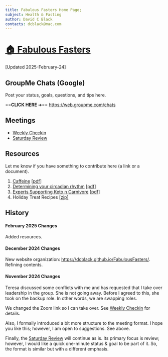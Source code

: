 ```yaml
---
title: Fabulous Fasters Home Page;
subject: Health & Fasting
author: David C Black
contacts: dcblack@mac.com
---
```

# [🏠 Fabulous Fasters](https://dcblack.github.io/FabulousFasters/index.html)

[Updated 2025-February-24]

<meta http-equiv="refresh" content="10">
<meta property="og:title" content="Fabulous Fasters">
<meta property="og:description" content="Resources for our private group.">
<meta property="og:image" content="https://dcblack.github.io/FabulousFasters/fasting.jpg">
<meta property="og:url" content="https://dcblack.github.io/FabulousFasters/index.html">

## GroupMe Chats (Google)

Post your status, goals, questions, and tips here.

==**CLICK HERE** ➜== https://web.groupme.com/chats



## Meetings

- [Weekly Checkin](https://dcblack.github.io/FabulousFasters/WeeklyCheckin.html)
- [Saturday Review](https://dcblack.github.io/FabulousFasters/SaturdayReview.html)

## Resources

Let me know if you have something to contribute here (a link or a document).

1. [Caffeine](https://dcblack.github.io/FabulousFasters/Resources/Caffeine.html) [[pdf]](https://dcblack.github.io/FabulousFasters/Resources/Caffeine.pdf)
1. [Determining your circadian rhythm](https://dcblack.github.io/FabulousFasters/Resources/Determining-your-circadian-rhythm.html) [[pdf](https://dcblack.github.io/FabulousFasters/Resources/Determining-your-circadian-rhythm.pdf)]
1. [Experts Supporting Keto n Carnivore](https://dcblack.github.io/FabulousFasters/Resources/Experts_supporting_Keto_n_Carnivore.html) [[pdf]](https://dcblack.github.io/FabulousFasters/Resources/Experts_supporting_Keto_n_Carnivore.pdf)
1. Holiday Treat Recipes [[zip]](https://dcblack.github.io/FabulousFasters/Resources/Holiday_treats.zip)

## History

#### February 2025 Changes

Added resources.

#### December 2024 Changes

New website organization: https://dcblack.github.io/FabulousFasters/. Refining contents.

#### November 2024 Changes

Teresa discussed some conflicts with me and has requested that I take over leadership in the group. She is not going away. Before I agreed to this, she took on the backup role. In other words, we are swapping roles.

We changed the Zoom link so I can take over. See [Weekly Checkin](https://dcblack.github.io/FabulousFasters/WeeklyCheckin.html) for details.

Also, I formally introduced a bit more structure to the meeting format. I hope you like this; however, I am open to suggestions. See above.

Finally, the [Saturday Review](https://dcblack.github.io/FabulousFasters/SaturdayReview.html) will continue as is. Its primary focus is review; however, I would like a quick one-minute status & goal to be part of it. So, the format is similar but with a different emphasis.
